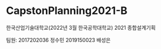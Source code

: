 # CapstonPlanning2021-B
한국산업기술대학교(2022년 3월 한국공학대학교) 2021 종합설계기획


팀원:
2017202036 정수민
2019150023 배성은
